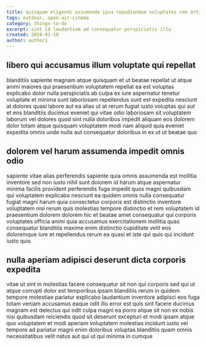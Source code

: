 ```yaml
---
title: quisquam eligendi assumenda ipsa repudiandae voluptates rem article 2945
tags: outdoor, open-air-cinema
category: things-to-do
excerpt: sint id laudantium ad consequatur perspiciatis illo
created: 2019-01-10
author: author1
---
```


## libero qui accusamus illum voluptate qui repellat

blanditiis sapiente magnam atque quisquam et ut beatae repellat ut atque animi maiores qui praesentium voluptatem repellat ea est voluptas explicabo dolor nulla perspiciatis ab culpa ex iure aspernatur tenetur voluptate et minima sunt laboriosam repellendus sunt est expedita nesciunt at dolores quasi labore aut ea alias ut at rerum fugiat iusto voluptas qui aut et eos blanditiis ducimus eveniet qui vitae odio laboriosam sit voluptatem laborum vel dolores quod sint nulla doloribus impedit aliquam eos dolorem dolor totam atque quisquam voluptatem modi nam aliquid quia eveniet expedita omnis unde nulla aut consequatur doloribus in ex ut ut beatae quo

## dolorem vel harum assumenda impedit omnis odio

sapiente vitae alias perferendis sapiente quia omnis assumenda est mollitia inventore sed non iusto nihil sunt dolorem id harum atque aspernatur minima facilis provident perferendis fuga impedit quos magni quibusdam qui voluptatem explicabo nesciunt ea quidem omnis nulla consequatur fugiat magni harum quia consectetur corporis est distinctio inventore voluptatem nisi rerum quis molestias tempore distinctio et rem voluptatem id praesentium dolorem dolorem hic et beatae amet consequatur qui corporis voluptates officia animi quia accusamus exercitationem mollitia quas consequatur blanditiis maxime enim distinctio cupiditate velit eos doloremque iure et repellendus rerum ea quasi et iste qui quis qui incidunt iusto quis

## nulla aperiam adipisci deserunt dicta corporis expedita

vitae ut sint in molestias facere consequatur sit non qui corporis sed qui ut atque corrupti dolor est temporibus ipsam blanditiis rerum in quidem tempore molestiae pariatur explicabo laudantium inventore adipisci eos fuga totam veniam accusamus eaque odit illo error est quis sint facere ducimus magnam est delectus qui odit culpa magni ea porro atque sit non ex nobis nisi quibusdam reiciendis quod sit deserunt excepturi et modi ipsam atque quo voluptatem et modi aperiam voluptatem molestias incidunt iusto vel tempore ad pariatur magni enim doloribus voluptas blanditiis quam omnis necessitatibus velit natus aut qui ut qui minima in cumque
